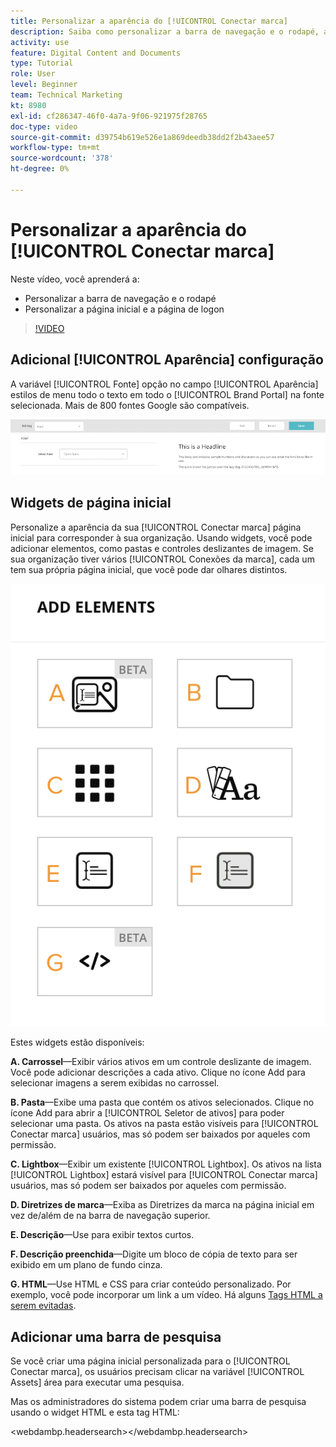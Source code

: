 ```yaml
---
title: Personalizar a aparência do [!UICONTROL Conectar marca]
description: Saiba como personalizar a barra de navegação e o rodapé, além de personalizar a página inicial e a página de logon no [!UICONTROL Conectar marca] para [!UICONTROL DAM DO WORKFRONT].
activity: use
feature: Digital Content and Documents
type: Tutorial
role: User
level: Beginner
team: Technical Marketing
kt: 8980
exl-id: cf286347-46f0-4a7a-9f06-921975f28765
doc-type: video
source-git-commit: d39754b619e526e1a869deedb38dd2f2b43aee57
workflow-type: tm+mt
source-wordcount: '378'
ht-degree: 0%

---
```


# Personalizar a aparência do [!UICONTROL Conectar marca]

Neste vídeo, você aprenderá a:

* Personalizar a barra de navegação e o rodapé
* Personalizar a página inicial e a página de logon

>[!VIDEO](https://video.tv.adobe.com/v/335242/?quality=12)

## Adicional [!UICONTROL Aparência] configuração

A variável [!UICONTROL Fonte] opção no campo [!UICONTROL Aparência] estilos de menu todo o texto em todo o [!UICONTROL Brand Portal] na fonte selecionada. Mais de 800 fontes Google são compatíveis.

![A variável [!UICONTROL Fonte] opção no campo [!UICONTROL Aparência] estilo de menu para o [!UICONTROL Brand Portal]](assets/02-brand-connect-appearance-font.png)

## Widgets de página inicial

Personalize a aparência da sua [!UICONTROL Conectar marca] página inicial para corresponder à sua organização. Usando widgets, você pode adicionar elementos, como pastas e controles deslizantes de imagem. Se sua organização tiver vários [!UICONTROL Conexões da marca], cada um tem sua própria página inicial, que você pode dar olhares distintos.

![Uma captura de tela dos widgets disponíveis para o [!UICONTROL Conectar marca] homepage](assets/03-brand-connect-home-page-widgets.png)

Estes widgets estão disponíveis:

**A. Carrossel**—Exibir vários ativos em um controle deslizante de imagem. Você pode adicionar descrições a cada ativo. Clique no ícone Add para selecionar imagens a serem exibidas no carrossel.

**B. Pasta**—Exibe uma pasta que contém os ativos selecionados. Clique no ícone Add para abrir a [!UICONTROL Seletor de ativos] para poder selecionar uma pasta. Os ativos na pasta estão visíveis para [!UICONTROL Conectar marca] usuários, mas só podem ser baixados por aqueles com permissão.

**C. Lightbox**—Exibir um existente [!UICONTROL Lightbox]. Os ativos na lista [!UICONTROL Lightbox] estará visível para [!UICONTROL Conectar marca] usuários, mas só podem ser baixados por aqueles com permissão.

**D. Diretrizes de marca**—Exiba as Diretrizes da marca na página inicial em vez de/além de na barra de navegação superior.

**E. Descrição**—Use para exibir textos curtos.

**F. Descrição preenchida**—Digite um bloco de cópia de texto para ser exibido em um plano de fundo cinza.

**G. HTML**—Use HTML e CSS para criar conteúdo personalizado. Por exemplo, você pode incorporar um link a um vídeo. Há alguns [Tags HTML a serem evitadas](https://www.damsuccess.com/hc/en-us/articles/206170043-Brand-Connect-Admin-Guide#html).

## Adicionar uma barra de pesquisa

Se você criar uma página inicial personalizada para o [!UICONTROL Conectar marca], os usuários precisam clicar na variável [!UICONTROL Assets] área para executar uma pesquisa.

Mas os administradores do sistema podem criar uma barra de pesquisa usando o widget HTML e esta tag HTML:

&lt;webdambp.headersearch>&lt;/webdambp.headersearch>

